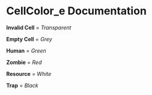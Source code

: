 # CellColor_e Documentation
**Invalid Cell** = *Transparent*

**Empty Cell** = *Grey*

**Human** = *Green*

**Zombie** = *Red*

**Resource** = *White*

**Trap** = *Black*
